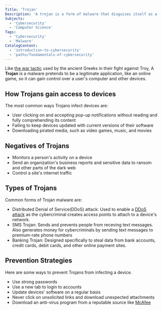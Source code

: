 ```yaml
---
Title: 'Trojan'
Description: 'A trojan is a form of malware that disguises itself as a legitimate application so it can trick users into installing it, thus taking control of over their computer and other devices.'
Subjects:
  - 'Cybersecurity'
  - 'Computer Science'
Tags:
  - 'Cybersecurity'
  - 'Malware'
CatalogContent:
  - 'introduction-to-cybersecurity'
  - 'paths/fundamentals-of-cybersecurity'
---
```


Like [the war tactic](https://www.history.com/topics/ancient-greece/trojan-war) used by the ancient Greeks in their fight against Troy, A **Trojan** is a malware pretends to be a legitimate application, like an online game, so it can gain control over a user's computer and other devices.

## How Trojans gain access to devices

The most common ways Trojans infect devices are:

- User clicking on and accepting pop-up notifications without reading and fully comprehending its content
- Failing to keep devices updated with current versions of their software
- Downloading pirated media, such as video games, music, and movies

## Negatives of Trojans

- Monitors a person's activity on a device
- Send an organization's business reports and sensitive data to ransom and other parts of the dark web
- Control a site's internet traffic

## Types of Trojans

Common forms of Trojan malware are:

- Distributed Denial of Service(DDoS) attack: Used to enable a [DDoS attack](https://www.codecademy.com/resources/docs/cybersecurity/cyber-attack/ddos-attack) as the cybercriminal creates access points to attach to a device's network.
- SMS Trojan: Sends and prevents people from receving text messages. Also generates money for cybercriminals by sending text messages to premium-rate phone numbers
- Banking Trojan: Designed specifically to steal data from bank accounts, credit cards, debit cards, and other online payment sites.

## Prevention Strategies

Here are some ways to prevent Trojans from infecting a device.

- Use strong passwords
- Use a new tab to login to accounts
- Update devices' software on a regular basis
- Never click on unsolicited links and download unexpected attachments
- Download an anti-virus program from a reputable source like [McAfee](https://www.mcafee.com/)

